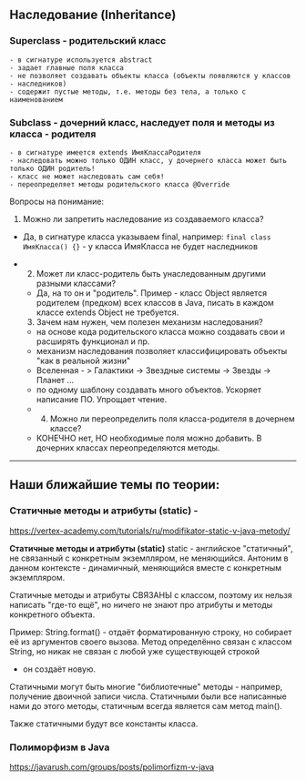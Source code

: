 ## Наследование (Inheritance)
### Superclass - родительский класс
    - в сигнатуре используется abstract
    - задает главные поля класса 
    - не позволяет создавать объекты класса (объекты появляются у классов - наследников)
    - содержит пустые методы, т.е. методы без тела, а только с наименованием 

### Subclass - дочерний класс, наследует поля и методы из класса - родителя
    - в сигнатуре имеется extends ИмяКлассаРодителя
    - наследовать можно только ОДИН класс, у дочернего класса может быть только ОДИН родитель!
    - класс не может наследовать сам себя!
    - переопределяет методы родительского класса @Override

Вопросы на понимание:
1. Можно ли запретить наследование из создаваемого класса?
- Да, в сигнатуре класса указываем final, например:
`final class ИмяКласса() {}` - у класса ИмяКласса не будет наследников
-
    2. Может ли класс-родитель быть унаследованным другими разными классами?
    - Да, на то он и "родитель". Пример - класс Object является родителем (предком) всех классов в Java,
      писать в каждом классе extends Object не требуется.

    3. Зачем нам нужен, чем полезен механизм наследования?
    - на основе кода родительского класса можно создавать свои и расширять функционал и пр.
    - механизм наследования позволяет классифицировать объекты "как в реальной жизни"
    - Вселенная - > Галактики -> Звездные системы -> Звезды -> Планет ...
    - по одному шаблону создавать много объектов. Ускоряет написание ПО. Упрощает чтение.
    -
        4. Можно ли переопределить поля класса-родителя в дочернем классе?
    - КОНЕЧНО нет, НО необходимые поля можно добавить. В дочерних классах переопределяются
      методы.


________________________________________________________

## Наши ближайшие темы по теории:
### Статичные методы и атрибуты (static) -
https://vertex-academy.com/tutorials/ru/modifikator-static-v-java-metody/

**Статичные методы и атрибуты (static)**
static - английское "статичный", не связанный с конкретным экземпляром, не меняющийся. Антоним в данном контексте -
динамичный, меняющийся вместе с конкретным экземпляром.

Статичные методы и атрибуты СВЯЗАНЫ с классом, поэтому их нельзя написать "где-то ещё",
но ничего не знают про атрибуты и методы конкретного объекта.

Пример: String.format() - отдаёт форматированную строку, но собирает её из аргументов своего вызова.
Метод определённо связан с классом String, но никак не связан с любой уже существующей строкой
- он создаёт новую.

Статичными могут быть многие "библиотечные" методы - например, получение двоичной записи числа.
Статичными были все написанные нами до этого методы, статичным всегда является сам метод main().

Также статичными будут все константы класса.

### Полиморфизм в Java
https://javarush.com/groups/posts/polimorfizm-v-java 
